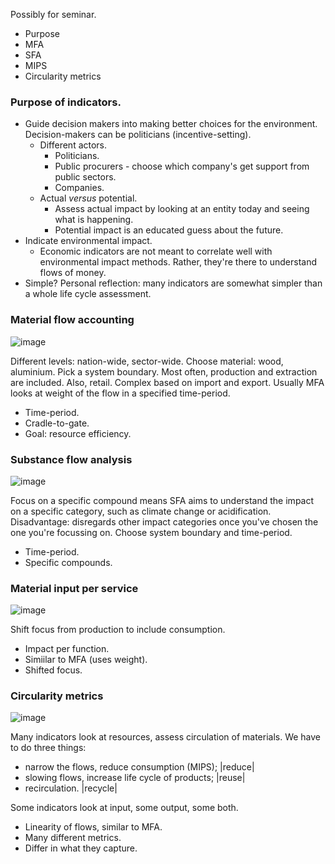 Possibly for seminar.

- Purpose
- MFA
- SFA
- MIPS
- Circularity metrics

### Purpose of indicators.
- Guide decision makers into making better choices for the environment. Decision-makers can be politicians (incentive-setting).
  - Different actors.
    - Politicians.
    - Public procurers - choose which company's get support from public sectors.
    - Companies.
  - Actual _versus_ potential.
    - Assess actual impact by looking at an entity today and seeing what is happening.
    - Potential impact is an educated guess about the future.
- Indicate environmental impact.
  - Economic indicators are not meant to correlate well with environmental impact methods. Rather, they're there to understand flows of money.
- Simple? Personal reflection: many indicators are somewhat simpler than a whole life cycle assessment.

### Material flow accounting
![image](https://user-images.githubusercontent.com/78508062/151314762-f019ea76-a787-4dbf-be19-a613bfec968c.png)

Different levels: nation-wide, sector-wide.
Choose material: wood, aluminium.
Pick a system boundary. Most often, production and extraction are included. Also, retail. Complex based on import and export.
Usually MFA looks at weight of the flow in a specified time-period.

- Time-period.
- Cradle-to-gate.
- Goal: resource efficiency.

### Substance flow analysis
![image](https://user-images.githubusercontent.com/78508062/151316292-92e9daa7-cc16-493e-9baa-e1395bfa7358.png)


Focus on a specific compound means SFA aims to understand the impact on a specific category, such as climate change or acidification.
Disadvantage: disregards other impact categories once you've chosen the one you're focussing on.
Choose system boundary and time-period.

- Time-period.
- Specific compounds.

### Material input per service
![image](https://user-images.githubusercontent.com/78508062/151316817-a3c52cb6-7357-4039-93ba-5e4aa9c0ce0c.png)

Shift focus from production to include consumption.

- Impact per function.
- Simiilar to MFA (uses weight).
- Shifted focus.

### Circularity metrics
![image](https://user-images.githubusercontent.com/78508062/151317682-6e0ec426-e768-4354-a52d-073e5a7ea072.png)

Many indicators look at resources, assess circulation of materials.
We have to do three things:
- narrow the flows, reduce consumption (MIPS);      |reduce|
- slowing flows, increase life cycle of products;   |reuse|
- recirculation.                                    |recycle|

Some indicators look at input, some output, some both.

- Linearity of flows, similar to MFA.
- Many different metrics.
- Differ in what they capture.

